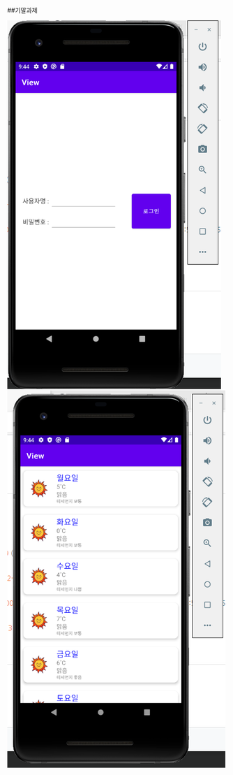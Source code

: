 ##기말과제

<img width="" height="" src="./png/로그인페이지.PNG"></img>
<img width="" height="" src="./png/메인페이지.PNG"></img>
